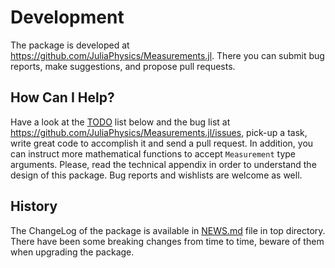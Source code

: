 Development
===========

The package is developed at
https://github.com/JuliaPhysics/Measurements.jl. There you can submit bug
reports, make suggestions, and propose pull requests.

How Can I Help?
---------------

Have a look at the [TODO](#todo) list below and the bug list at
https://github.com/JuliaPhysics/Measurements.jl/issues, pick-up a task, write
great code to accomplish it and send a pull request. In addition, you can
instruct more mathematical functions to accept `Measurement` type
arguments. Please, read the technical appendix in order to understand the design
of this package. Bug reports and wishlists are welcome as well.

History
-------

The ChangeLog of the package is available in
[NEWS.md](https://github.com/JuliaPhysics/Measurements.jl/blob/master/NEWS.md)
file in top directory. There have been some breaking changes from time to time,
beware of them when upgrading the package.
